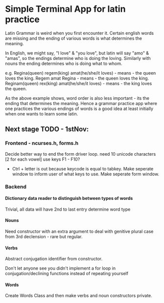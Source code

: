 # Simple Terminal App for latin practice

Latin Grammar is weird when you first encounter it. Certain english words are missing and the ending of various words is what determines the meaning.

In English, we might say, "I love" & "you love", but latin will say "amo" & "amas", so the endings determine who is doing the loving. Similarly with nouns the ending determines who is doing what to whom.

e.g. 
Regina(queen) regem(king) amat(he/she/it loves) - means - the queen loves the king. 
Regem amat Regina - means - the queen loves the king. 
Reginam(queen) rex(king) amat(he/she/it loves) - means - the king loves the queen.

As the above example shows, word order is also less important - its the ending that determines the meaning. Hence a grammar practice app where one practices the various endings of words is a good idea at least initially when one wants to learn some latin.


## Next stage TODO - 1stNov: 

### Frontend - ncurses.h, forms.h

Decide better way to end the form driver loop.
need 10 unicode characters [2 for each vowel] use keys F1 - F10?
- Ctrl + letter is out because keycode is equal to tabkey. 
Make seperate window to inform user of what keys to use. 
Make seperate form window.

### Backend

#### Dictionary data reader to distinguish between types of words

Trivial, all data will have 2nd to last entry determine word type 

#### Nouns

Need constructor with an extra argument to deal with genitive plural case from 3rd declension - rare but regular. 

#### Verbs

Abstract conjugation identifier from constructor.

Don't let anyone see you didn't implement a for loop in conjugation/declining functions instead of repeating yourself 

#### Words 
Create Words Class and then make verbs and noun constructors private. 

